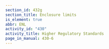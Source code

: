 ```yaml
---
section_id: 432g
section_title: Enclosure limits
is_element: true
abbr: ENL
activity_id: "430"
activity_title: Higher Regulatory Standards
page_in_manual: 430-6
---
```

